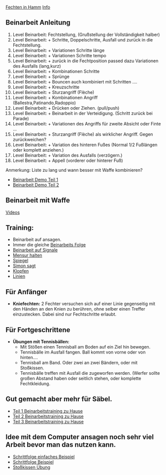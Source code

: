 [Fechten in Hamm](http://www.fechten-hamm.de) [Info](https://asc4asc.github.io/fechten/)

## Beinarbeit Anleitung
1. Level Beinarbeit: Fechtstellung, (Grußstellung der Vollständigkeit halber)
1. Level Beinarbeit: + Schritte, Doppelschritte, Ausfall und zurück in die Fechtstellung.
1. Level Beinarbeit: + Variationen Schritte länge
1. Level Beinarbeit: + Variationen Schritte tempo
1. Level Beinarbeit: + zurück in die Fechtposition passed dazu Variationen des Ausfalls (lang,kurz)
1. Level Beinarbeit: + Kombinationen Schritte
1. Level Beinarbeit: + Sprünge
1. Level Beinarbeit: + Bouncen auch kombiniert mit Schritten ....
1. Level Beinarbeit: + Kreuzschritte
1. Level Beinarbeit: + Sturzangriff (Flèche) 
1. Level Beinarbeit: + Kombinationen Angriff (Ballestra,Patinando,Radoppio)
1. Level Beinarbeit: + Drücken oder Ziehen. (pull/push) 
1. Level Beinarbeit: + Beinarbeit in der Verteidigung. (Schritt zurück bei Parade) 
1. Level Beinarbeit: + Variationen des Angriffs für zweite Absicht oder Finte ...
1. Level Beinarbeit: + Sturzangriff (Flèche) als wirklicher Angriff. Gegen zurückweichen?
1. Level Beinarbeit: + Variation des hinteren Fußes (Normal 1/2 Fußlängen oder komplett anziehen.) 
1. Level Beinarbeit: + Variation des Ausfalls (verzögern.) 
1. Level Beinarbeit: + Appell (vorderer oder hinterer Fuß)  

Anmerkung: Liste zu lang und wann besser mit Waffe kombinieren?

* [Beinarbeit Demo Teil 1](https://www.youtube.com/watch?v=cnSkIA_2OTQ)
* [Beinarbeit Demo Teil 2](https://www.youtube.com/watch?v=BfCmxDN5qXA)

## Beinarbeit mit Waffe
[Videos](https://www.youtube.com/channel/UCihu6xROo2IqEajFyeQ__ig)

## Training:
* Beinarbeit auf ansagen.
* Immer die gleiche [Beinarbeits Folge](folge) 
* [Beinarbeit auf Signale](https://www.youtube.com/watch?v=l6AWEmhbKq4&list=PLiw77fdUd29GVPsIUFwCJsIByVvn9i2iD&index=8)
* [Mensur halten](mensurhalten)
* [Spiegel](spiegel)
* [Simon sagt](simon)
* [Klopfen](klopfen)
* [Linien](linien)

## Für Anfänger 
* **Kniefechten:** 2 Fechter versuchen sich auf einer Linie gegenseitig mit den Händen an den Knien zu berühren, ohne selber einen Treffer einzustecken. Dabei sind nur Fechtschritte erlaubt. 

## Für Fortgeschrittene
* **Übungen mit Tennisbällen:**  
  * Mit Stößen einen Tennisball am Boden auf ein Ziel hin bewegen.
  * Tennisbälle im Ausfall fangen. Ball kommt von vorne oder von hinten....
  * Tennisball am Band. Oder zwei an zwei Bändern, oder mit Stoßkissen.
  * Tennisbälle treffen mit Ausfall die zugeworfen werden. (Werfer sollte großen Abstand haben oder seitlich stehen, oder komplette Fechtkleidung.

## Gut gemacht aber mehr für Säbel.
* [Teil 1 Beinarbeitstraining zu Hause](https://www.youtube.com/watch?v=Kls9IiNQ47Y) 
* [Teil 2 Beinarbeitstraining zu Hause](https://www.youtube.com/watch?v=tqOIJlE_fE4)
* [Teil 3 Beinarbeitstraining zu Hause](https://www.youtube.com/watch?v=Zc616s3HdmA)

## Idee mit dem Computer ansagen noch sehr viel Arbeit bevor man das nutzen kann.
* [Schrittfolge einfaches Beispiel](S1/index.html)
* [Schrittfolge Beispiel](S2/index.html)
* [Stoßkissen Übung](S3/index.html)
